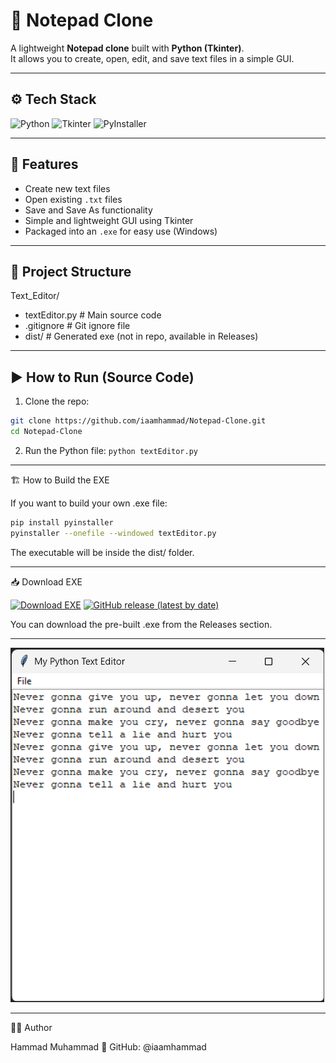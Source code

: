 # 📝 Notepad Clone

A lightweight **Notepad clone** built with **Python (Tkinter)**.  
It allows you to create, open, edit, and save text files in a simple GUI.

---

## ⚙️ Tech Stack

![Python](https://img.shields.io/badge/Python-3.9%2B-blue?style=for-the-badge&logo=python)
![Tkinter](https://img.shields.io/badge/Tkinter-GUI-orange?style=for-the-badge)
![PyInstaller](https://img.shields.io/badge/PyInstaller-Build%20EXE-lightgrey?style=for-the-badge&logo=python)

---

## 🚀 Features

- Create new text files
- Open existing `.txt` files
- Save and Save As functionality
- Simple and lightweight GUI using Tkinter
- Packaged into an `.exe` for easy use (Windows)

---

## 📂 Project Structure

Text_Editor/
- textEditor.py # Main source code
- .gitignore # Git ignore file
- dist/ # Generated exe (not in repo, available in Releases)

---

## ▶️ How to Run (Source Code)

1. Clone the repo:
```bash
git clone https://github.com/iaamhammad/Notepad-Clone.git
cd Notepad-Clone
```
2. Run the Python file:
```python textEditor.py```

---

🏗️ How to Build the EXE

If you want to build your own .exe file:
```bash
pip install pyinstaller
pyinstaller --onefile --windowed textEditor.py
```

The executable will be inside the dist/ folder.

---

📥 Download EXE

[![Download EXE](https://img.shields.io/badge/Download-EXE-blue?style=for-the-badge)](https://github.com/iaamhammad/Notepad-Clone/releases)
[![GitHub release (latest by date)](https://img.shields.io/github/v/release/iaamhammad/Notepad-Clone?style=for-the-badge)](https://github.com/iaamhammad/Notepad-Clone/releases)

You can download the pre-built .exe from the Releases section.

---

![App Screenshot](screenshot.png)

---

👨‍💻 Author

Hammad Muhammad
📌 GitHub: @iaamhammad
